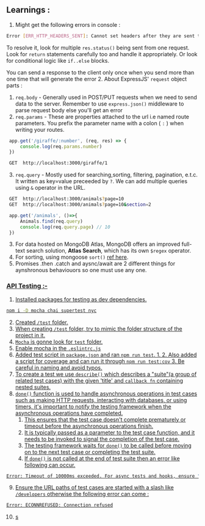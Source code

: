 ## Learnings :

1. Might get the following errors in console : 
```bash
Error [ERR_HTTP_HEADERS_SENT]: Cannot set headers after they are sent to the client
```
To resolve it, look for multiple `res.status()` being sent from one request. Look for `return` statements carefully too and handle it appropriately. Or look for conditional logic like `if..else` blocks.

You can send a response to the client only once when you send more than one time that will generate the error
2. About ExpressJS' `request` object parts : 
   1. `req.body` - Generally used in POST/PUT requests when we need to send data to the server. Remember to use `express.json()` middleware to parse request body else you'll get an error
   2. `req.params` - These are properties attached to the url i.e named route parameters. You prefix the parameter name with a colon ( `:` ) when writing your routes.
   ```javascript
    app.get('/giraffe/:number', (req, res) => {
        console.log(req.params.number)
    })

   ```
   ```bash
    GET  http://localhost:3000/giraffe/1
   ```
   3. `req.query` - Mostly used for searching,sorting, filtering, pagination, e.t.c. It written as key=value preceeded by `?`. We can add multiple queries using `&` operator in the URL.
   ```bash
    GET  http://localhost:3000/animals?page=10
    GET  http://localhost:3000/animals?page=10&section=2
   ```
   ```javascript
    app.get('/animals', ()=>{
        Animals.find(req.query)
        console.log(req.query.page) // 10
    })
   ```
3. For data hosted on MongoDB Atlas, MongoDB offers an improved full-text search solution,  **Atlas Search**, which has its own `$regex` operator.
4. For sorting, using mongoose `sort()` [ref here](https://mongoosejs.com/docs/api/query.html#Query.prototype.sort()). 
5. Promises .then .catch and aysnc/await are 2 different things for aynshronous behaviouors so one must use any one.

### <u>API Testing :-

1. Installed packages for testing as dev dependencies.
```bash
npm i -D mocha chai supertest nyc
```
2. Created `/test` folder.
3. When creating `/test` folder, try to mimic the folder structure of the project in it.
4. `Mocha` is gonne look for `test` folder.
5. Enable mocha in the `.eslintrc.js`
6. Added test script in `package.json` and ran `npm run test`.
   1. 
   2. Also added a script for coverage and can run it through `npm run test:cov`
   3. Be careful in naming and avoid typos.
7. To create a test we use `describe()` which describes a "suite"(a group of related test cases) with the given 'title' and `callback fn` containing nested suites.
8. `done()` function is used to handle asynchronous operations in test cases such as making HTTP requests, interacting with databases, or using timers, it's important to notify the testing framework when the asynchronous operations have completed.  
   1. This ensures that the test case doesn't complete prematurely or timeout before the asynchronous operations finish.
   2. It is typically passed as a parameter to the test case function, and it needs to be invoked to signal the completion of the test case.
   3. The testing framework waits for `done()` to be called before moving on to the next test case or completing the test suite.
   4. If `done()` is not called at the end of test suite then an error like following can occur. 
```bash
Error: Timeout of 10000ms exceeded. For async tests and hooks, ensure "done()" is called; if returning a Promise, ensure it resolves.
```
9. Ensure the URL paths of test cases are started with a slash like `/developers` otherwise the following error can come :
```bash
Error: ECONNREFUSED: Connection refused
```
10. s
